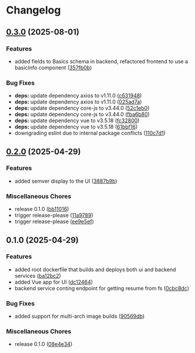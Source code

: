 # Changelog

## [0.3.0](https://github.com/andygodish/yamlres/compare/v0.2.0...v0.3.0) (2025-08-01)


### Features

* added fields to Basics schema in backend, refactored frontend to use a basicInfo component ([357fb0b](https://github.com/andygodish/yamlres/commit/357fb0b0804149bc8253e78d1cffe7d8a2b4ed5e))


### Bug Fixes

* **deps:** update dependency axios to v1.11.0 ([c631948](https://github.com/andygodish/yamlres/commit/c6319483da5d844f80e45170c18463fc40542f9e))
* **deps:** update dependency axios to v1.11.0 ([025ad7a](https://github.com/andygodish/yamlres/commit/025ad7a17a2a870ce722fd88ecba9c01d91a8c15))
* **deps:** update dependency core-js to v3.44.0 ([52c1eb0](https://github.com/andygodish/yamlres/commit/52c1eb093bd24253360b56c82c7ecb26c1381e30))
* **deps:** update dependency core-js to v3.44.0 ([fba6b80](https://github.com/andygodish/yamlres/commit/fba6b808a8e0611be8070ce3c0ccebbedc755160))
* **deps:** update dependency vue to v3.5.18 ([fc32800](https://github.com/andygodish/yamlres/commit/fc32800541b7f37e0f2c5591eb21ca34ef5c4d79))
* **deps:** update dependency vue to v3.5.18 ([61bbf16](https://github.com/andygodish/yamlres/commit/61bbf160cdce0c385192e791127b151c98ea928c))
* downgrading eslint due to internal package conflicts ([110c7d1](https://github.com/andygodish/yamlres/commit/110c7d1e5dfbc44f90e2af7a3bc87b756fa77d01))

## [0.2.0](https://github.com/andygodish/yamlres/compare/v0.1.0...v0.2.0) (2025-04-29)


### Features

* added semver display to the UI ([3887b9b](https://github.com/andygodish/yamlres/commit/3887b9bac3a304e500341681bc57f5b5d517c1fe))


### Miscellaneous Chores

* release 0.1.0 ([bb11016](https://github.com/andygodish/yamlres/commit/bb110161e885f84a3de4412fd6e5de9e615ed160))
* trigger release-please ([11a9789](https://github.com/andygodish/yamlres/commit/11a978999b617339069d2ebc9f8d32a98bdab1cd))
* trigger release-please ([ee9e5ef](https://github.com/andygodish/yamlres/commit/ee9e5effb0bfdbfc4132e3f29a9cfadb011b923f))

## 0.1.0 (2025-04-29)


### Features

* added root dockerfile that builds and deploys both ui and backend services ([ba12bc2](https://github.com/andygodish/yamlres/commit/ba12bc250bafe4314a9ae81e4504548c3ea57cea))
* added Vue app for UI ([dc12464](https://github.com/andygodish/yamlres/commit/dc1246432d7a197992d676a4e7baf508a7bf8753))
* backend service conting endpoint for getting resume from fs ([0cbc8dc](https://github.com/andygodish/yamlres/commit/0cbc8dc3a2a870e5773f073c7ce508d5596cc758))


### Bug Fixes

* added support for multi-arch image builds ([90569db](https://github.com/andygodish/yamlres/commit/90569dbaaf189a253ca1127f324c50d44ca9d4dc))


### Miscellaneous Chores

* release 0.1.0 ([08e4e34](https://github.com/andygodish/yamlres/commit/08e4e344ee6eb0ba9fd9fc9767ff911fddc6d5d1))
